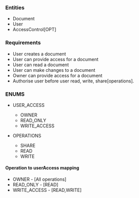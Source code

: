 ### Entities
* Document
* User
* AccessControl[OPT]

### Requirements
- User creates a document
- User can provide access for a document
- User can read a document
- User can make changes to a document
- Owner can provide access for a document
- Authorise user before user read, write, share[operations].

### ENUMS
- USER_ACCESS
  - OWNER
  - READ_ONLY
  - WRITE_ACCESS

- OPERATIONS
  - SHARE
  - READ
  - WRITE


#### Operation to userAccess mapping
* OWNER - [All operations]
* READ_ONLY - [READ]
* WRITE_ACCESS - [READ,WRITE]
